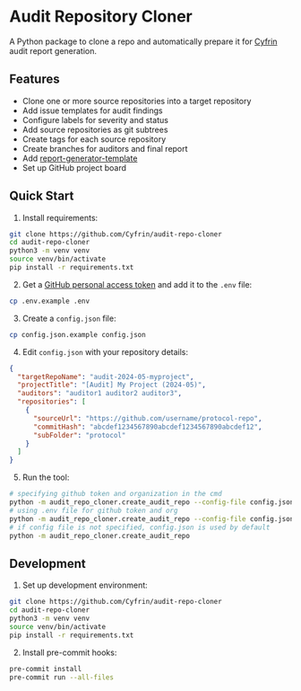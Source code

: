 # Audit Repository Cloner

A Python package to clone a repo and automatically prepare it for [Cyfrin](https://www.cyfrin.io/) audit report generation.

## Features

- Clone one or more source repositories into a target repository
- Add issue templates for audit findings
- Configure labels for severity and status
- Add source repositories as git subtrees
- Create tags for each source repository
- Create branches for auditors and final report
- Add [report-generator-template](https://github.com/Cyfrin/report-generator-template)
- Set up GitHub project board

## Quick Start

1. Install requirements:
```bash
git clone https://github.com/Cyfrin/audit-repo-cloner
cd audit-repo-cloner
python3 -m venv venv
source venv/bin/activate
pip install -r requirements.txt
```

2. Get a [GitHub personal access token](https://docs.github.com/en/authentication/keeping-your-account-and-data-secure/creating-a-personal-access-token) and add it to the `.env` file:
```bash
cp .env.example .env
```

3. Create a `config.json` file:
```bash
cp config.json.example config.json
```

4. Edit `config.json` with your repository details:
```json
{
  "targetRepoName": "audit-2024-05-myproject",
  "projectTitle": "[Audit] My Project (2024-05)",
  "auditors": "auditor1 auditor2 auditor3",
  "repositories": [
    {
      "sourceUrl": "https://github.com/username/protocol-repo",
      "commitHash": "abcdef1234567890abcdef1234567890abcdef12",
      "subFolder": "protocol"
    }
  ]
}
```

5. Run the tool:
```bash
# specifying github token and organization in the cmd
python -m audit_repo_cloner.create_audit_repo --config-file config.json --github-token YOUR_TOKEN --organization YOUR_ORG
# using .env file for github token and org
python -m audit_repo_cloner.create_audit_repo --config-file config.json
# if config file is not specified, config.json is used by default
python -m audit_repo_cloner.create_audit_repo
```

## Development

1. Set up development environment:
```bash
git clone https://github.com/Cyfrin/audit-repo-cloner
cd audit-repo-cloner
python3 -m venv venv
source venv/bin/activate
pip install -r requirements.txt
```

2. Install pre-commit hooks:
```bash
pre-commit install
pre-commit run --all-files
```
